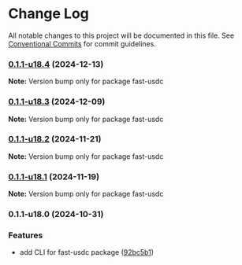 # Change Log

All notable changes to this project will be documented in this file.
See [Conventional Commits](https://conventionalcommits.org) for commit guidelines.

### [0.1.1-u18.4](https://github.com/Agoric/agoric-sdk/compare/fast-usdc@0.1.1-u18.3...fast-usdc@0.1.1-u18.4) (2024-12-13)

**Note:** Version bump only for package fast-usdc





### [0.1.1-u18.3](https://github.com/Agoric/agoric-sdk/compare/fast-usdc@0.1.1-u18.2...fast-usdc@0.1.1-u18.3) (2024-12-09)

**Note:** Version bump only for package fast-usdc





### [0.1.1-u18.2](https://github.com/Agoric/agoric-sdk/compare/fast-usdc@0.1.1-u18.1...fast-usdc@0.1.1-u18.2) (2024-11-21)

**Note:** Version bump only for package fast-usdc





### [0.1.1-u18.1](https://github.com/Agoric/agoric-sdk/compare/fast-usdc@0.1.1-u18.0...fast-usdc@0.1.1-u18.1) (2024-11-19)

**Note:** Version bump only for package fast-usdc





### 0.1.1-u18.0 (2024-10-31)


### Features

* add CLI for fast-usdc package ([92bc5b1](https://github.com/Agoric/agoric-sdk/commit/92bc5b127e1cf1806da79589bd6e9d9e87cd5944))
